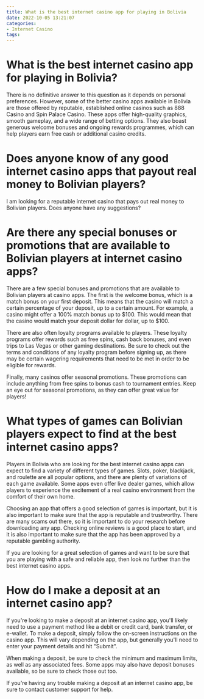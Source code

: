 ```yaml
---
title: What is the best internet casino app for playing in Bolivia 
date: 2022-10-05 13:21:07
categories:
- Internet Casino
tags:
---
```



#  What is the best internet casino app for playing in Bolivia? 

There is no definitive answer to this question as it depends on personal preferences. However, some of the better casino apps available in Bolivia are those offered by reputable, established online casinos such as 888 Casino and Spin Palace Casino. These apps offer high-quality graphics, smooth gameplay, and a wide range of betting options. They also boast generous welcome bonuses and ongoing rewards programmes, which can help players earn free cash or additional casino credits.

#  Does anyone know of any good internet casino apps that payout real money to Bolivian players? 

I am looking for a reputable internet casino that pays out real money to Bolivian players. Does anyone have any suggestions?

#  Are there any special bonuses or promotions that are available to Bolivian players at internet casino apps? 

There are a few special bonuses and promotions that are available to Bolivian players at casino apps. The first is the welcome bonus, which is a match bonus on your first deposit. This means that the casino will match a certain percentage of your deposit, up to a certain amount. For example, a casino might offer a 100% match bonus up to $100. This would mean that the casino would match your deposit dollar for dollar, up to $100.

There are also often loyalty programs available to players. These loyalty programs offer rewards such as free spins, cash back bonuses, and even trips to Las Vegas or other gaming destinations. Be sure to check out the terms and conditions of any loyalty program before signing up, as there may be certain wagering requirements that need to be met in order to be eligible for rewards.

Finally, many casinos offer seasonal promotions. These promotions can include anything from free spins to bonus cash to tournament entries. Keep an eye out for seasonal promotions, as they can offer great value for players!

#  What types of games can Bolivian players expect to find at the best internet casino apps? 

Players in Bolivia who are looking for the best internet casino apps can expect to find a variety of different types of games. Slots, poker, blackjack, and roulette are all popular options, and there are plenty of variations of each game available. Some apps even offer live dealer games, which allow players to experience the excitement of a real casino environment from the comfort of their own home. 

Choosing an app that offers a good selection of games is important, but it is also important to make sure that the app is reputable and trustworthy. There are many scams out there, so it is important to do your research before downloading any app. Checking online reviews is a good place to start, and it is also important to make sure that the app has been approved by a reputable gambling authority. 

If you are looking for a great selection of games and want to be sure that you are playing with a safe and reliable app, then look no further than the best internet casino apps.

#  How do I make a deposit at an internet casino app?

If you're looking to make a deposit at an internet casino app, you'll likely need to use a payment method like a debit or credit card, bank transfer, or e-wallet. To make a deposit, simply follow the on-screen instructions on the casino app. This will vary depending on the app, but generally you'll need to enter your payment details and hit "Submit".

When making a deposit, be sure to check the minimum and maximum limits, as well as any associated fees. Some apps may also have deposit bonuses available, so be sure to check those out too.

If you're having any trouble making a deposit at an internet casino app, be sure to contact customer support for help.